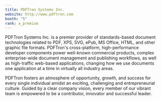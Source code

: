 ```yaml
---
title: PDFTron Systems Inc.
website: http://www.pdftron.com
booth: "5"
rank: a_premium
---
```


PDFTron Systems Inc. is a premier provider of standards-based document technologies related to PDF, XPS, SVG, ePub, MS Office, HTML, and other graphic file formats. PDFTron's cross-platform, high-performance developer components power well-known commercial products, complex enterprise-wide document management and publishing workflows, as well as high-traffic web-based applications, changing how we use documents one application at a time in virtually all industry areas.

PDFTron fosters an atmosphere of opportunity, growth, and success for every single individual amidst an exciting, challenging and entrepreneurial culture. Guided by a clear company vision, every member of our vibrant team is empowered to be a contributor, innovator and successful leader.
